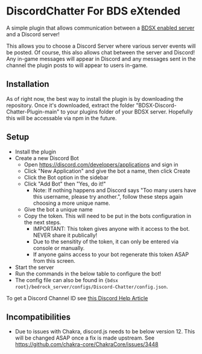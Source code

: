 
# DiscordChatter For BDS eXtended

A simple plugin that allows communication between a [BDSX enabled server](https://github.com/bdsx/bdsx) and a Discord server!  

This allows you to choose a Discord Server where various server events will be posted.
Of course, this also allows chat between the server and Discord! Any in-game messages will appear in Discord and any messages sent in the channel the plugin posts to will appear to users in-game.

## Installation

As of right now, the best way to install the plugin is by downloading the repository.
Once it's downloaded, extract the folder "BDSX-Discord-Chatter-Plugin-main" to your plugins folder of your BDSX server.
Hopefully this will be accessable via npm in the future.

## Setup

- Install the plugin
- Create a new Discord Bot
  - Open <https://discord.com/developers/applications> and sign in
  - Click "New Application" and give the bot a name, then click Create
  - Click the Bot option in the sidebar
  - Click "Add Bot" then "Yes, do it!"
    - Note: If nothing happens and Discord says "Too many users have this username, please try another.", follow these steps again choosing a more unique name.
  - Give the bot a unique name
  - Copy the token. This will need to be put in the bots configuration in the next steps.
    - IMPORTANT: This token gives anyone with it access to the bot. NEVER share it publically!
    - Due to the sensitity of the token, it can only be entered via console or manually.
    - If anyone gains access to your bot regenerate this token ASAP from this screen.
- Start the server
- Run the commands in the below table to configure the bot!
- The config file can also be found in `{bdsx root}/bedrock_server/configs/Discord-Chatter/config.json`.

<!--## Configuration

To configure the plugin, fill in the command below with the correct information based on the table.  
Run `dc config {Option} {Input}` in the console to change the configuration.

| Config Option                 | Input Type                    | Required                      | Permission Needed             |
| ----------------------------- | ----------------------------- | ----------------------------- | ----------------------------- |
| token                         | Discord Bot Token             | Yes                           | Console                       |
| chanID                        | Discord Channel ID (See Note) | Yes                           | OP                            |
| BotEnabled                    | Boolean (True/False)          | No                            | OP                            |
| PostDiscordMessagesToConsole  | Boolean (True/False)          | No                            | OP                            |
| EnableJoinLeaveMessages       | Boolean (True/False)          | No                            | OP                            |
| EnableServerStartStopMessages | Boolean (True/False)          | No                            | OP                            |

If you are setting the channel ID, surround the id in quotes or prefix it with "chanID_"
For example, to set the channel ID the bot works in, run `dc config chanID chanID_846147660843188235` in the console. -->

To get a Discord Channel ID see [this Discord Help Article](https://support.discord.com/hc/en-us/articles/206346498-Where-can-I-find-my-User-Server-Message-ID-)

## Incompatibilities

- Due to issues with Chakra, discord.js needs to be below version 12. This will be changed ASAP once a fix is made upstream. See https://github.com/chakra-core/ChakraCore/issues/3448
